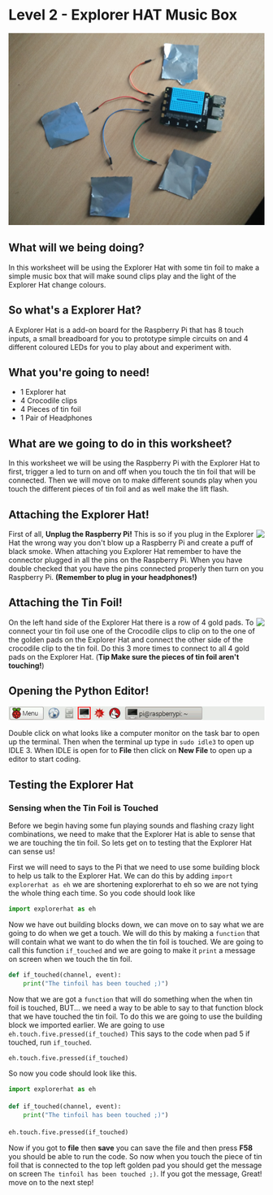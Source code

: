 # Level 2 - Explorer HAT Music Box

<img src="Images/Header1.jpg" width="750px" />

## What will we being doing?
In this worksheet will be using the Explorer Hat with some tin foil to make a simple music box that will make sound clips play and the light of the Explorer Hat change colours.

## So what's a Explorer Hat?
A Explorer Hat is a add-on board for the Raspberry Pi that has 8 touch inputs, a small breadboard for you to prototype simple circuits on and 4 different coloured LEDs for you to play about and experiment with.

## What you're going to need!
- 1 Explorer hat
- 4 Crocodile clips
- 4 Pieces of tin foil
- 1 Pair of Headphones

<div class="page-break"></div>

## What are we going to do in this worksheet?
In this worksheet we will be using the Raspberry Pi with the Explorer Hat to first, trigger a led to turn on and off when you touch the tin foil that will be connected. Then we will move on to make different sounds play when you touch the different pieces of tin foil and as well make the lift flash.

## Attaching the Explorer Hat!
<img align="right" src="Images/-"/>

First of all, **Unplug the Raspberry Pi!** This is so if you plug in the Explorer Hat the wrong way you don't blow up a Raspberry Pi and create a puff of black smoke. When attaching you Explorer Hat remember to have the connector plugged in all the pins on the Raspberry Pi. When you have double checked that you have the pins connected properly then turn on you Raspberry Pi. **(Remember to plug in your headphones!)**

## Attaching the Tin Foil!
<img align="right" src="Images/-"/>

On the left hand side of the Explorer Hat there is a row of 4 gold pads. To connect your tin foil use one of the Crocodile clips to clip on to the one of the golden pads on the Explorer Hat and connect the other side of the crocodile clip to the tin foil. Do this 3 more times to connect to all 4 gold pads on the Explorer Hat. (**Tip Make sure the pieces of tin foil aren't touching!**)

## Opening the Python Editor!
<img src="images/desktop.jpg"/>

Double click on what looks like a computer monitor on the task bar to open up the terminal. Then when the terminal up type in `sudo idle3` to open up IDLE 3. When IDLE is open for to **File** then click on **New File** to open up a editor to start coding.

## Testing the Explorer Hat
### Sensing when the Tin Foil is Touched

Before we begin having some fun playing sounds and flashing crazy light combinations, we need to make that the Explorer Hat is able to sense that we are touching the tin foil. So lets get on to testing that the Explorer Hat can sense us!

First we will need to says to the Pi that we need to use some building block to help us talk to the Explorer Hat. We can do this by adding `import explorerhat as eh` we are shortening explorerhat to eh so we are not tying the whole thing each time. So you code should look like

```Python
import explorerhat as eh
```

<div class="page-break"></div>


Now we have out building blocks down, we can move on to say what we are going to do when we get a touch. We will do this by making a `function` that will contain what we want to do when the tin foil is touched. We are going to call this function `if_touched` and we are going to make it `print` a message on screen  when we touch the tin foil.

```Python
def if_touched(channel, event):
    print("The tinfoil has been touched ;)")
```

Now that we are got a `function` that will do something when the when tin foil is touched, BUT... we need a way to be able to say to that function block that we have touched the tin foil. To do this we are going to use the building block we imported earlier. We are going to use `eh.touch.five.pressed(if_touched)` This says to the code when pad 5 if touched, run `if_touched`.

```Python
eh.touch.five.pressed(if_touched)
```

So now you code should look like this.

```Python
import explorerhat as eh

def if_touched(channel, event):
    print("The tinfoil has been touched ;)")

eh.touch.five.pressed(if_touched)
```

Now if you got to **file** then **save** you can save the file and then press **F58** you should be able to run the code. So now when you touch the piece of tin foil that is connected to the top left golden pad you should get the message on screen `The tinfoil has been touched ;)`. If you got the message, Great! move on to the next step!
